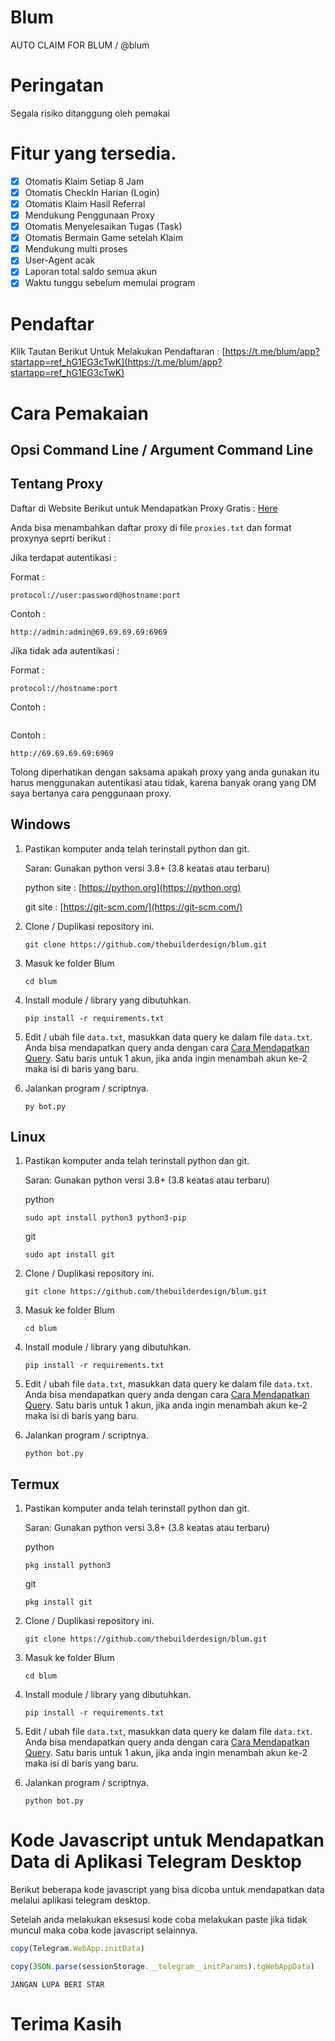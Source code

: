 # Blum

AUTO CLAIM FOR BLUM / @blum





# Peringatan

Segala risiko ditanggung oleh pemakai

# Fitur yang tersedia.

- [x] Otomatis Klaim Setiap 8 Jam
- [x] Otomatis CheckIn Harian (Login)
- [x] Otomatis Klaim Hasil Referral
- [x] Mendukung Penggunaan Proxy
- [x] Otomatis Menyelesaikan Tugas (Task)
- [x] Otomatis Bermain Game setelah Klaim 
- [x] Mendukung multi proses
- [x] User-Agent acak
- [x] Laporan total saldo semua akun
- [x] Waktu tunggu sebelum memulai program

# Pendaftar

Klik Tautan Berikut Untuk Melakukan Pendaftaran : [https://t.me/blum/app?startapp=ref_hG1EG3cTwK](https://t.me/blum/app?startapp=ref_hG1EG3cTwK)

# Cara Pemakaian

## Opsi Command Line / Argument Command Line


## Tentang Proxy

Daftar di Website Berikut untuk Mendapatkan Proxy Gratis : [Here](https://www.webshare.io/?referral_code=4i7sr214p9ad)

Anda bisa menambahkan daftar proxy di file `proxies.txt` dan format proxynya seprti berikut :

Jika terdapat autentikasi :

Format : 

```
protocol://user:password@hostname:port
```

Contoh :

```
http://admin:admin@69.69.69.69:6969
```

Jika tidak ada autentikasi :

Format :

```
protocol://hostname:port
```

Contoh :

```
```

Contoh :

```
http://69.69.69.69:6969
```

Tolong diperhatikan dengan saksama apakah proxy yang anda gunakan itu harus menggunakan autentikasi atau tidak, karena banyak orang yang DM saya bertanya cara penggunaan proxy.

## Windows 

1. Pastikan komputer anda telah terinstall python dan git.

    Saran: Gunakan python versi 3.8+ (3.8 keatas atau terbaru)
   
   python site : [https://python.org](https://python.org)
   
   git site : [https://git-scm.com/](https://git-scm.com/)

2. Clone / Duplikasi repository ini.
   ```shell
   git clone https://github.com/thebuilderdesign/blum.git
   ```

3. Masuk ke folder Blum
   ```
   cd blum
   ```

4. Install module / library yang dibutuhkan.
   ```
   pip install -r requirements.txt
   ```

5. Edit / ubah file `data.txt`, masukkan data query ke dalam file `data.txt`. Anda bisa mendapatkan query anda dengan cara [Cara Mendapatkan Query](#cara-mendapatkan-query). Satu baris untuk 1 akun, jika anda ingin menambah akun ke-2 maka isi di baris yang baru.

6. Jalankan program / scriptnya.
   ```
   py bot.py
   ```

## Linux 

1. Pastikan komputer anda telah terinstall python dan git.

    Saran: Gunakan python versi 3.8+ (3.8 keatas atau terbaru)
   
   python
   ```shell
   sudo apt install python3 python3-pip
   ```
   git
   ```shell
   sudo apt install git
   ```

2. Clone / Duplikasi repository ini.
   ```shell
   git clone https://github.com/thebuilderdesign/blum.git
   ```

3. Masuk ke folder Blum
   ```
   cd blum
   ```

4. Install module / library yang dibutuhkan.
   ```
   pip install -r requirements.txt
   ```

5. Edit / ubah file `data.txt`, masukkan data query ke dalam file `data.txt`. Anda bisa mendapatkan query anda dengan cara [Cara Mendapatkan Query](#cara-mendapatkan-query). Satu baris untuk 1 akun, jika anda ingin menambah akun ke-2 maka isi di baris yang baru.

6. Jalankan program / scriptnya.
   ```
   python bot.py
   ```

## Termux

1. Pastikan komputer anda telah terinstall python dan git.

    Saran: Gunakan python versi 3.8+ (3.8 keatas atau terbaru)
   
   python
   ```shell
   pkg install python3
   ```
   git
   ```shell
   pkg install git
   ```

2. Clone / Duplikasi repository ini.
   ```shell
   git clone https://github.com/thebuilderdesign/blum.git

3. Masuk ke folder Blum
   ```
   cd blum
   ```

4. Install module / library yang dibutuhkan.
   ```
   pip install -r requirements.txt
   ```

5. Edit / ubah file `data.txt`, masukkan data query ke dalam file `data.txt`. Anda bisa mendapatkan query anda dengan cara [Cara Mendapatkan Query](#cara-mendapatkan-query). Satu baris untuk 1 akun, jika anda ingin menambah akun ke-2 maka isi di baris yang baru.

6. Jalankan program / scriptnya.
   ```
   python bot.py
   ```



# Kode Javascript untuk Mendapatkan Data di Aplikasi Telegram Desktop

Berikut beberapa kode javascript yang  bisa dicoba untuk mendapatkan data melalui aplikasi telegram desktop.

Setelah anda melakukan eksesusi kode coba melakukan paste jika tidak muncul maka coba kode javascript selainnya.

```javascript
copy(Telegram.WebApp.initData)
```

```javascript
copy(JSON.parse(sessionStorage.__telegram__initParams).tgWebAppData)
```
```
JANGAN LUPA BERI STAR 

```

# Terima Kasih 
